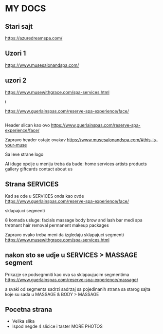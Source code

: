# MY DOCS

## Stari sajt
https://azuredreamspa.com/

## Uzori 1
https://www.musesalonandspa.com/


## uzori 2
https://www.musewithgrace.com/spa-services.html

i

https://www.guerlainspas.com/reserve-spa-experience/face/


## 

Header slican kao ovo
https://www.guerlainspas.com/reserve-spa-experience/face/

Zapravo header ostaje ovakav 
https://www.musesalonandspa.com/#this-is-your-muse

Sa leve strane logo

Al iduge opcije u meniju treba da bude:
home
services
artists
products
gallery
giftcards
contact
about us



## Strana SERVICES
Kad se ode u SERVICES onda kao ovde
https://www.guerlainspas.com/reserve-spa-experience/face/

sklapajuci segmenti

8 komada usluge:
facials
massage
body
brow and lash bar
medi spa tretmant
hair removal
permanent makeup
packages

Zapravo ovako treba meni da izgledaju sklapajuci segmenti
https://www.musewithgrace.com/spa-services.html


## nakon sto se udje u SERVICES > MASSAGE segment
Prikazje se podsegmniti kao ova sa sklapaujucim segmentima
https://www.guerlainspas.com/reserve-spa-experience/massage/

a svaki od segmenta sadrzi sadrzaj sa pojedinanih strana sa starog sajta koje su sada u MASSAGE & BODY > MASSAGE

## Pocetna strana
- Velika slika
- Ispod negde 4 slicice i taster MORE PHOTOS




